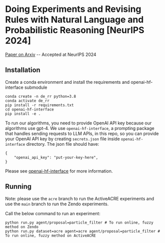 # Doing Experiments and Revising Rules with Natural Language and Probabilistic Reasoning [NeurIPS 2024]

[Paper on Arxiv](https://arxiv.org/abs/2402.06025) -- Accepted at NeurIPS 2024

## Installation

Create a conda environment and install the requirements and openai-hf-interface submodule
```
conda create -n de_rr python=3.8
conda activate de_rr
pip install -r requirements.txt
cd openai-hf-interface
pip install -e .
```

To run our algorithms, you need to provide OpenAI API key because our algorithms use gpt-4.
We use `openai-hf-interface`, a prompting package that handles sending requests to LLM APIs, in this repo, so you can provide your OpenAI API key by creating `secrets.json` file inside `openai-hf-interface` directory. The json file should have:

```
{
    "openai_api_key": "put-your-key-here",
}
```
Please see [openai-hf-interface](https://github.com/topwasu/openai-hf-interface) for more information.

## Running

Note: please use the `acre` branch to run the ActiveACRE experiments and use the `main` branch to run the Zendo experiments.

Call the below command to run an experiment:
```
python run.py agent/proposal=particle_filter # To run online, fuzzy method on Zendo
python run.py dataset=acre agent=acre agent/proposal=particle_filter # To run online, fuzzy method on ActiveACRE
```

